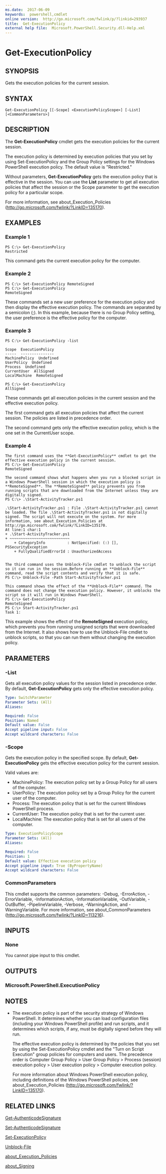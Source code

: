```yaml
---
ms.date:  2017-06-09
keywords:  powershell,cmdlet
online version:  http://go.microsoft.com/fwlink/p/?linkid=293937
title:  Get-ExecutionPolicy
external help file:  Microsoft.PowerShell.Security.dll-Help.xml
---
```


# Get-ExecutionPolicy

## SYNOPSIS
Gets the execution policies for the current session.

## SYNTAX

```
Get-ExecutionPolicy [[-Scope] <ExecutionPolicyScope>] [-List] [<CommonParameters>]
```

## DESCRIPTION
The **Get-ExecutionPolicy** cmdlet gets the execution policies for the current session.

The execution policy is determined by execution policies that you set by using Set-ExecutionPolicy and the Group Policy settings for the Windows PowerShell execution policy.
The default value is "Restricted."

Without parameters, **Get-ExecutionPolicy** gets the execution policy that is effective in the session.
You can use the **List** parameter to get all execution policies that affect the session or the Scope parameter to get the execution policy for a particular scope.

For more information, see about_Execution_Policies (http://go.microsoft.com/fwlink/?LinkID=135170).

## EXAMPLES

### Example 1
```
PS C:\> Get-ExecutionPolicy
Restricted
```

This command gets the current execution policy for the computer.

### Example 2
```
PS C:\> Set-ExecutionPolicy RemoteSigned
PS C:\> Get-ExecutionPolicy
RemoteSigned
```

These commands set a new user preference for the execution policy and then display the effective execution policy.
The commands are separated by a semicolon (;).
In this example, because there is no Group Policy setting, the user preference is the effective policy for the computer.

### Example 3
```
PS C:\> Get-ExecutionPolicy -list

Scope  ExecutionPolicy
-----  ---------------
MachinePolicy  Undefined
UserPolicy  Undefined
Process  Undefined
CurrentUser  AllSigned
LocalMachine  RemoteSigned

PS C:\> Get-ExecutionPolicy
AllSigned
```

These commands get all execution policies in the current session and the effective execution policy.

The first command gets all execution policies that affect the current session.
The policies are listed in precedence order.

The second command gets only the effective execution policy, which is the one set in the CurrentUser scope.

### Example 4
```
The first command uses the **Get-ExecutionPolicy** cmdlet to get the effective execution policy in the current session.
PS C:\> Get-ExecutionPolicy
RemoteSigned

The second command shows what happens when you run a blocked script in a Windows PowerShell session in which the execution policy is **RemoteSigned**. The **RemoteSigned** policy prevents you from running scripts that are downloaded from the Internet unless they are digitally signed.
PS C:\> .\Start-ActivityTracker.ps1

.\Start-ActivityTracker.ps1 : File .\Start-ActivityTracker.ps1 cannot be loaded. The file .\Start-ActivityTracker.ps1 is not digitally signed. The script will not execute on the system. For more information, see about_Execution_Policies at http://go.microsoft.com/fwlink/?LinkID=135170.
At line:1 char:1
+ .\Start-ActivityTracker.ps1
+ ~~~~~~~~~~~~~~~~~~~~~~~~~~~
    + CategoryInfo          : NotSpecified: (:) [], PSSecurityException
    + FullyQualifiedErrorId : UnauthorizedAccess


The third command uses the Unblock-File cmdlet to unblock the script so it can run in the session.Before running an **Unblock-File** command, read the script contents and verify that it is safe.
PS C:\> Unblock-File -Path Start-ActivityTracker.ps1

This command shows the effect of the **Unblock-File** command. The command does not change the execution policy. However, it unblocks the script so it will run in Windows PowerShell.
PS C:\> Get-ExecutionPolicy
RemoteSigned
PS C:\> Start-ActivityTracker.ps1
Task 1:
```

This example shows the effect of the **RemoteSigned** execution policy, which prevents you from running unsigned scripts that were downloaded from the Internet.
It also shows how to use the Unblock-File cmdlet to unblock scripts, so that you can run them without changing the execution policy.

## PARAMETERS

### -List
Gets all execution policy values for the session listed in precedence order. 
By default, **Get-ExecutionPolicy** gets only the effective execution policy.

```yaml
Type: SwitchParameter
Parameter Sets: (All)
Aliases: 

Required: False
Position: Named
Default value: False
Accept pipeline input: False
Accept wildcard characters: False
```

### -Scope
Gets the execution policy in the specified scope. 
By default, **Get-ExecutionPolicy** gets the effective execution policy for the current session.

Valid values are:

- MachinePolicy: The execution policy set by a Group Policy for all users of the computer.
- UserPolicy: The execution policy set by a Group Policy for the current user of the computer.
- Process: The execution policy that is set for the current Windows PowerShell process.
- CurrentUser: The execution policy that is set for the current user.
- LocalMachine: The execution policy that is set for all users of the computer.

```yaml
Type: ExecutionPolicyScope
Parameter Sets: (All)
Aliases: 

Required: False
Position: 1
Default value: Effective execution policy
Accept pipeline input: True (ByPropertyName)
Accept wildcard characters: False
```

### CommonParameters
This cmdlet supports the common parameters: -Debug, -ErrorAction, -ErrorVariable, -InformationAction, -InformationVariable, -OutVariable, -OutBuffer, -PipelineVariable, -Verbose, -WarningAction, and -WarningVariable. For more information, see about_CommonParameters (http://go.microsoft.com/fwlink/?LinkID=113216).

## INPUTS

### None
You cannot pipe input to this cmdlet.

## OUTPUTS

### Microsoft.PowerShell.ExecutionPolicy

## NOTES
* The execution policy is part of the security strategy of Windows PowerShell. It determines whether you can load configuration files (including your Windows PowerShell profile) and run scripts, and it determines which scripts, if any, must be digitally signed before they will run.

  The effective execution policy is determined by the policies that you set by using the Set-ExecutionPolicy cmdlet and the "Turn on Script Execution" group policies for computers and users.
The precedence order is Computer Group Policy \> User Group Policy \> Process (session) execution policy \> User execution policy \> Computer execution policy.

  For more information about Windows PowerShell execution policy, including definitions of the Windows PowerShell policies, see about_Execution_Policies (http://go.microsoft.com/fwlink/?LinkID=135170).

## RELATED LINKS

[Get-AuthenticodeSignature](Get-AuthenticodeSignature.md)

[Set-AuthenticodeSignature](Set-AuthenticodeSignature.md)

[Set-ExecutionPolicy](Set-ExecutionPolicy.md)

[Unblock-File](../Microsoft.PowerShell.Utility/Unblock-File.md)

[about_Execution_Policies](../Microsoft.PowerShell.Core/About/about_Execution_Policies.md)

[about_Signing](../Microsoft.PowerShell.Core/About/about_Signing.md)

